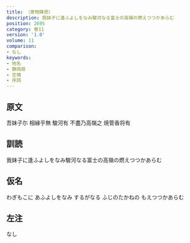 ```yaml
---
title: （寄物陳思）
description: 我妹子に逢ふよしをなみ駿河なる富士の高嶺の燃えつつかあらむ
position: 2695
category: 巻11
version: '1.0'
volume: 11
comparison:
- なし
keywords:
- 地名
- 静岡県
- 恋情
- 序詞
---
```


## 原文

吾妹子尓 相縁乎無 駿河有 不盡乃高嶺之 焼管香将有

## 訓読

我妹子に逢ふよしをなみ駿河なる富士の高嶺の燃えつつかあらむ

## 仮名

わぎもこに あふよしをなみ するがなる ふじのたかねの もえつつかあらむ

## 左注

なし
